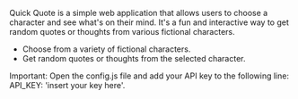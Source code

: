 Quick Quote is a simple web application that allows users to choose a character and see what's on their mind. It's a fun and interactive way to get random quotes or thoughts from various fictional characters.
- Choose from a variety of fictional characters.
- Get random quotes or thoughts from the selected character.
  
Important:
Open the config.js file and add your API key to the following line: API_KEY: 'insert your key here'.
